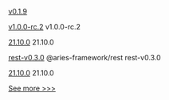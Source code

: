 
[v0.1.9](https://github.com/hyperledger-labs/solang/releases/tag/v0.1.9) 

[v1.0.0-rc.2](https://github.com/hyperledger/cactus/releases/tag/v1.0.0-rc.2) v1.0.0-rc.2

[21.10.0](https://github.com/hyperledger/besu/releases/tag/21.10.0) 21.10.0

[rest-v0.3.0](https://github.com/hyperledger/aries-framework-javascript-ext/releases/tag/rest-v0.3.0) @aries-framework/rest rest-v0.3.0

[21.10.0](https://github.com/hyperledger/besu-docs/releases/tag/21.10.0) 21.10.0


[See more >>>](https://start-here.hyperledger.org/releases)
